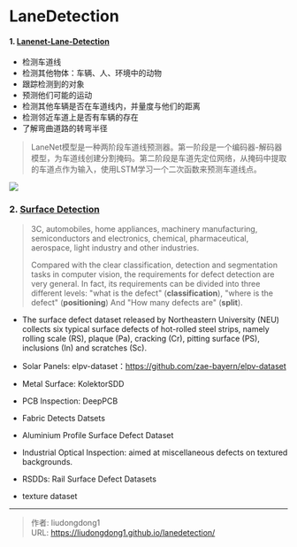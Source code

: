 # LaneDetection


#### 1. [Lanenet-Lane-Detection](https://github.com/MaybeShewill-CV/lanenet-lane-detection)

- 检测车道线
- 检测其他物体：车辆、人、环境中的动物
- 跟踪检测到的对象
- 预测他们可能的运动
- 检测其他车辆是否在车道线内，并量度与他们的距离
- 检测邻近车道上是否有车辆的存在
- 了解弯曲道路的转弯半径

> LaneNet模型是一种两阶段车道线预测器。第一阶段是一个编码器-解码器模型，为车道线创建分割掩码。第二阶段是车道先定位网络，从掩码中提取的车道点作为输入，使用LSTM学习一个二次函数来预测车道线点。

![](https://gitee.com/github-25970295/blogpictureV2/raw/master/image-20210320155206329.png)

### 2. [Surface Detection](https://github.com/Charmve/Surface-Defect-Detection)

> 3C, automobiles, home appliances, machinery manufacturing, semiconductors and electronics, chemical, pharmaceutical, aerospace, light industry and other industries. 
>
> Compared with the clear classification, detection and segmentation tasks in computer vision, the requirements for defect detection are very general. In fact, its requirements can be divided into three different levels: "what is the defect" (**classification**), "where is the defect" (**positioning**) And "How many defects are" (**split**).

- The surface defect dataset released by Northeastern University (NEU) collects six typical surface defects of hot-rolled steel strips, namely rolling scale (RS), plaque (Pa), cracking (Cr), pitting surface (PS), inclusions (In) and scratches (Sc).

-  Solar Panels: elpv-dataset：https://github.com/zae-bayern/elpv-dataset
- Metal Surface: KolektorSDD
- PCB Inspection: DeepPCB
- Fabric Detects Datsets
- Aluminium Profile Surface Defect Dataset
- Industrial Optical Inspection: aimed at miscellaneous defects on textured backgrounds.
- RSDDs: Rail Surface Defect Datasets
- texture dataset

---

> 作者: liudongdong1  
> URL: https://liudongdong1.github.io/lanedetection/  

